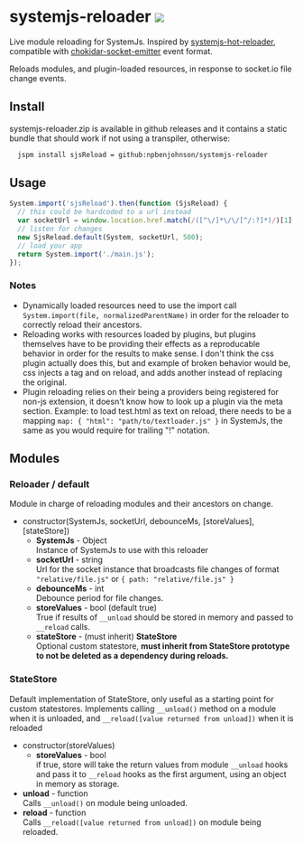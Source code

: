 # systemjs-reloader ![](https://api.travis-ci.org/npbenjohnson/systemjs-reloader.svg?branch=master)

Live module reloading for SystemJs. Inspired by [systemjs-hot-reloader](https://github.com/capaj/systemjs-hot-reloader), compatible with [chokidar-socket-emitter](https://github.com/capaj/chokidar-socket-emitter) event format.

Reloads modules, and plugin-loaded resources, in response to socket.io file change events.

## Install

systemjs-reloader.zip is available in github releases and it contains a static bundle that should work if not using a transpiler, otherwise:

``` bash
  jspm install sjsReload = github:npbenjohnson/systemjs-reloader
```

## Usage

``` js
System.import('sjsReload').then(function (SjsReload) {
  // this could be hardcoded to a url instead
  var socketUrl = window.location.href.match(/([^\/]*\/\/[^/:?]*)/)[1] + ':9111';
  // listen for changes
  new SjsReload.default(System, socketUrl, 500);
  // load your app
  return System.import('./main.js');
});
```

### Notes

- Dynamically loaded resources need to use the import call `System.import(file, normalizedParentName)` in order for the reloader to correctly reload their ancestors.
- Reloading works with resources loaded by plugins, but plugins themselves have to be providing their effects as a reproducable behavior in order for the results to make sense. I don't think the css plugin actually does this, but and example of broken behavior would be, css injects a tag and on reload, and adds another instead of replacing the original.
- Plugin reloading relies on their being a providers being registered for non-js extension, it doesn't know how to look up a plugin via the meta section. Example: to load test.html as text on reload, there needs to be a mapping `map: { "html": "path/to/textloader.js" }` in SystemJs, the same as you would require for trailing "!" notation.

## Modules

### Reloader / default

Module in charge of reloading modules and their ancestors on change.

- constructor(SystemJs, socketUrl, debounceMs, [storeValues], [stateStore])
  - __SystemJs__ - Object  
    Instance of SystemJs to use with this reloader
  - __socketUrl__ - string  
    Url for the socket instance that broadcasts file changes of format `"relative/file.js"` or `{ path: "relative/file.js" }`
  - __debounceMs__ - int  
    Debounce period for file changes.
  - __storeValues__ - bool (default true)  
    True if results of `__unload` should be stored in memory and passed to `__reload` calls.
  - __stateStore__ - (must inherit) __StateStore__  
    Optional custom statestore, __must inherit from StateStore prototype to not be deleted as a dependency during reloads.__

### StateStore

Default implementation of StateStore, only useful as a starting point for custom statestores. Implements calling `__unload()` method on a module when it is unloaded, and `__reload([value returned from unload])` when it is reloaded

- constructor(storeValues)  
  - __storeValues__ - bool  
    if true, store will take the return values from module `__unload` hooks and pass it to `__reload` hooks as the first argument, using an object in memory as storage.
- __unload__ - function  
  Calls `__unload()` on module being unloaded.
- __reload__ - function  
  Calls `__reload([value returned from unload])` on module being reloaded.
  
